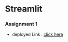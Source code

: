 # Streamlit

### Assignment 1 
- deployed Link : [click here](https://st-assignment1.streamlit.app/)